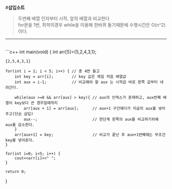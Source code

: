 #**삽입소트**

> 두번째 배열 인자부터 시작, 앞의 배열과 비교한다<br>
> for문을 1번, 최악의경우 while을 이용해 한바퀴 돌기때문에 수행시간은 O(n^2)이다.<br>

--------
<br>
```c++
int main(void)
{
    int arr[5]={5,2,4,3,1};

    {2,5,4,3,1}

    for(int i = 1; i < 5; i++) { // 총 4번 돌고
        int key = arr[i];        // key 값은 제일 처음 배열값
        int aux = i-1;           // 비교해야 할 aux 는 시작값 바로 왼쪽 값부터 내려간다.

        while(aux >=0 && arr[aux] > key){ // aux의 인덱스가 존재하고, aux번째 배열이 key보다 큰 경우일때까지
            arr[aux + 1] = arr[aux];      // aux+1 구간에다가 지금의 aux를 넣어주고(단순 삽입)
            aux--;                        // 한단계 왼쪽의 aux를 비교하기위해 aux를 감소한다.
        }
        arr[aux+1] = key;                 // 비교가 끝난 후 aux+1번째에는 무조건 key를 넣어준다.
    }

    for(int i=0; i<5; i++) {
        cout<<arr[i]<<" ";
    }

    return 0;
}
```
